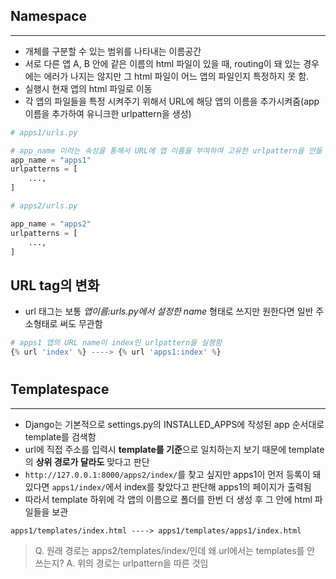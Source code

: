 ## Namespace

---

- 개체를 구분할 수 있는 범위를 나타내는 이름공간
- 서로 다른 앱 A, B 안에 같은 이름의 html 파일이 있을 때, routing이 돼 있는 경우에는 에러가 나지는 않지만 그 html 파일이 어느 앱의 파일인지 특정하지 못 함.
- 실행시 현재 앱의 html 파일로 이동
- 각 앱의 파일들을 특정 시켜주기 위해서 URL에 해당 앱의 이름을 추가시켜줌(app이름을 추가하여 유니크한 urlpattern을 생성)

```python
# apps1/urls.py

# app_name 이라는 속성을 통해서 URL에 앱 이름을 부여하여 고유한 urlpattern을 만듦
app_name = "apps1"
urlpatterns = [
    ...,
]
```

```python
# apps2/urls.py

app_name = "apps2"
urlpatterns = [
    ...,
]
```

## URL tag의 변화

- url 태그는 보통 _앱이름:urls.py에서 설정한 name_ 형태로 쓰지만 원한다면 일반 주소형태로 써도 무관함

```python
# apps1 앱의 URL name이 index인 urlpattern을 실행함
{% url 'index' %} ----> {% url 'apps1:index' %}
```

#

## Templatespace

---

- Django는 기본적으로 settings.py의 INSTALLED_APPS에 작성된 app 순서대로 template를 검색함
- url에 직접 주소를 입력시 **template를 기준**으로 일치하는지 보기 때문에 template의 **상위 경로가 달라도** 맞다고 판단
- `http://127.0.0.1:8000/apps2/index/`를 찾고 싶지만 apps1이 먼저 등록이 돼 있다면 `apps1/index/`에서 index를 찾았다고 판단해 apps1의 페이지가 출력됨
- 따라서 template 하위에 각 앱의 이름으로 폴더를 한번 더 생성 후 그 안에 html 파일들을 보관

```
apps1/templates/index.html ----> apps1/templates/apps1/index.html
```

> Q. 원래 경로는 apps2/templates/index/인데 왜 url에서는 templates를 안 쓰는지?
> A. 위의 경로는 urlpattern을 따른 것임
